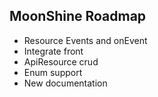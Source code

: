 ## MoonShine Roadmap

- Resource Events and onEvent
- Integrate front
- ApiResource crud
- Enum support
- New documentation


